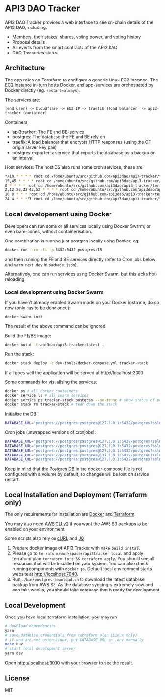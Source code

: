 # API3 DAO Tracker

API3 DAO Tracker provides a web interface to see
on-chain details of the API3 DAO, including:

- Members, their stakes, shares, voting power, and voting history
- Proposal details
- All events from the smart contracts of the API3 DAO
- DAO Treasuries status

## Architecture

The app relies on Terraform to configure a generic Linux EC2 instance.
The EC2 instance in-turn hosts Docker, and app-services are orchestrated by Docker directly (eg. `restart=always`).

The services are:

```
(end user) -> Cloudflare -> EC2 IP -> traefik (load balancer) -> api3-tracker (container)
```

Containers:
- api3tracker: The FE and BE-service
- postgres: The database the FE and BE rely on
- traefik: A load balancer that encrypts HTTP responses (using the CF origin server key pair)
- postgres-exporter: a service that exports the database as a backup on an interval

Host services:
The host OS also runs some cron services, these are:
```bash
*/10 * * * * root cd /home/ubuntu/src/github.com/api3dao/api3-tracker/terraform/workspaces/api3tracker-prod && ./bin/job_logs_download.sh >> /var/log/api3-logs-download.log 2>&1
15,45 * * * * root cd /home/ubuntu/src/github.com/api3dao/api3-tracker/terraform/workspaces/api3tracker-prod && ./bin/job_supply_download.sh >> /var/log/api3-supply-download.log 2>&1
0 * * * * root cd /home/ubuntu/src/github.com/api3dao/api3-tracker/terraform/workspaces/api3tracker-prod && ./bin/job_treasuries_download.sh >> /var/log/api3-treasuries-download.log 2>&1
2,12,22,32,42,52 * * * * root cd /home/ubuntu/src/github.com/api3dao/api3-tracker/terraform/workspaces/api3tracker-prod && ./bin/job_state_update.sh >> /var/log/api3-state-update.log 2>&1
10 0 * * * root cd /home/ubuntu/src/github.com/api3dao/api3-tracker/terraform/workspaces/api3tracker-prod && ./bin/job_shares_download.sh --tag . > /var/log/api3-shares-download.log 2>&1
24 4 * * */3 root cd /home/ubuntu/src/github.com/api3dao/api3-tracker/terraform/workspaces/api3tracker-prod && bash ./bin/postgres-backup.sh >> /var/log/postgres-backups.log 2>&1
```

## Local developement using Docker
Developers can run some or all services locally using Docker Swarm, or even bare-bones, without containerisation.

One combination is running just postgres locally using Docker, eg:
```bash
docker run --rm -ti -p 5432:5432 postgres:15
```
and then running the FE and BE services directly (refer to Cron jobs below and `yarn next dev` in `package.json`).

Alternatively, one can run services using Docker Swarm, but this lacks hot-reloading.

### Local development using Docker Swarm
If you haven't already enabled Swarm mode on your Docker instance, do so now (only has to be done once):
```bash
docker swarm init
```
The result of the above command can be ignored.

Build the FE/BE image:
```bash
docker build -t api3dao/api3-tracker:latest .
```

Run the stack:
```bash
docker stack deploy -c dev-tools/docker-compose.yml tracker-stack
```

If all goes well the application will be served at http://localhost:3000

Some commands for visualising the services:
```bash
docker ps # all docker containers
docker service ls # all swarm services
docker service ps tracker-stack_postgres --no-trunc # show status of postgres
docker stack rm tracker-stack # tear down the stack
```

Initialise the DB:
```bash
DATABASE_URL="postgres://postgres:postgres@127.0.0.1:5432/postgres?sslmode=disable" yarn prisma migrate deploy
```

Cron jobs (unwrapped versions of cronjobs):
```bash
DATABASE_URL="postgres://postgres:postgres@127.0.0.1:5432/postgres?sslmode=disable" TS_NODE_PROJECT=./tsconfig.cli.json yarn ts-node cli.ts logs download
DATABASE_URL="postgres://postgres:postgres@127.0.0.1:5432/postgres?sslmode=disable" TS_NODE_PROJECT=./tsconfig.cli.json yarn ts-node cli.ts supply download
DATABASE_URL="postgres://postgres:postgres@127.0.0.1:5432/postgres?sslmode=disable" TS_NODE_PROJECT=./tsconfig.cli.json yarn ts-node cli.ts treasuries download
DATABASE_URL="postgres://postgres:postgres@127.0.0.1:5432/postgres?sslmode=disable" TS_NODE_PROJECT=./tsconfig.cli.json yarn ts-node cli.ts shares download
DATABASE_URL="postgres://postgres:postgres@127.0.0.1:5432/postgres?sslmode=disable" API3TRACKER_ENDPOINT="ARCHIVE RPC URL" TS_NODE_PROJECT=./tsconfig.cli.json yarn ts-node cli.ts state update --rps-limit
```

Keep in mind that the Postgres DB in the docker-compose file is not configured with a volume by default, so changes will be lost on service restart.

## Local Installation and Deployment (Terraform only)

The only requirements for installation are [Docker](https://docs.docker.com/get-docker/)
and [Terraform](https://learn.hashicorp.com/tutorials/terraform/install-cli).

You may also need
[AWS CLI v2](https://docs.aws.amazon.com/cli/latest/userguide/getting-started-install.html)
if you want the AWS S3 backups to be enabled on your environment

Some scripts also rely on [cURL](https://curl.se/) and [JQ](https://jqlang.github.io/jq/)

1. Prepare docker image of API3 Tracker with `make build install`
2. Please go to `terraform/workspaces/api3tracker-local` and apply
   terraform plan `terraform init && terraform apply`. You should see
   all resources that will be installed on your system.
   You can also check running components with `docker ps`.
   Default local environment starts website at [http://localhost:7040](http://localhost:7040).
3. Run `./bin/postgres-download.sh` to download the latest database backup
   from AWS S3. As the database syncing is extremely slow and can take weeks,
   you should take database that is ready for development

## Local Development

Once you have local terraform installation, you may run

```sh
# download dependencies
yarn
# save database credentials from terraform plan (Linux only)
# if you are not usign Linux, put DATABASE_URL in .env manually
make env
# start local development server
yarn dev
```

Open [http://localhost:3000](http://localhost:3000)
with your browser to see the result.

## License

MIT
